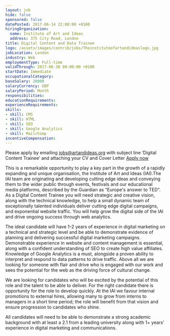 ```yaml
---
layout: job
hide: false
sponsored: false
datePosted: 2017-06-14 22:00:00 +0100
hiringOrganization:
  name: Institute of Art and Ideas
  address: 375 City Road, London
title: Digital Content and Data Trainee
logo: /assets/images/contrib/jobs/Theinstituteofartandideaslogo.jpg
jobLocation: London
industry: Web
employmentType: Full-time
validThrough: 2017-06-30 00:00:00 +0100
startDate: Immediate
occupationalCategory:
baseSalary: 20000
salaryCurrency: GBP
salaryPeriod: Month
responsibilities:
educationRequirements:
experienceRequirements:
skills:
- skill: CMS
- skill: HTML
- skill: SEO
- skill: Google Analytics
- skill: Mailchimp
incentiveCompensation:
---
```

Please apply by emailing jobs@artandideas.org with subject line ‘Digital Content Trainee’ and attaching your CV and Cover Letter
[Apply now](jobs@artandideas.org)


This is a remarkable opportunity to play a key part in the growth of a rapidly expanding and unique organisation, the Institute of Art and Ideas (IAI).The IAI team are originating and developing cutting edge ideas and conveying them to the wider public through events, festivals and our educational media platforms, described by the Guardian as “Europe's answer to TED”.  
As a Digital Content Trainee you will need strategic and creative vision, along with the technical knowledge, to help a small dynamic team of exceptionally talented individuals deliver cutting edge digital campaigns, and exponential website traffic. You will help grow the digital side of the IAI and drive ongoing success through web analytics.

The ideal candidate will have 1-2 years of experience in digital marketing on a technical and strategic level and be able to demonstrate evidence of planning and delivering successful digital marketing campaigns. Demonstrable experience in website and content management is essential, along with a confident understanding of SEO to create high value affiliates. Knowledge of Google Analytics is a must, alongside a proven ability to interpret and respond to data patterns to drive traffic. Above all we are looking for someone with flair and drive who is engaged with our work and sees the potential for the web as the driving force of cultural change.

We are looking for candidates who will be excited by the potential of this role and the talent to be able to deliver.  For the right candidate there is opportunity for the role to develop quickly. At the IAI we favour internal promotions to external hires, allowing many to grow from interns to managers in a short time period; the role will benefit from that vision and ensure progression to candidates who shine.

All candidates will need to be able to demonstrate a strong academic background with at least a 2.1 from a leading university along with 1+ years’ experience in digital marketing and communications.
